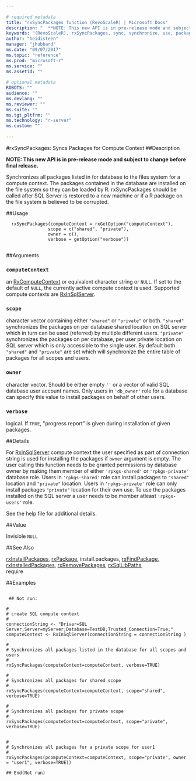 ```yaml
--- 
 
# required metadata 
title: "rxSyncPackages function (RevoScaleR) | Microsoft Docs" 
description: "  **NOTE: This new API is in pre-release mode and subject to change before final release.**  Synchronizes all packages listed in for database to the files system for a compute context. The packages contained in the database are installed on the file system so they can be loaded by R. rxSyncPackages should be called after SQL Server is restored to a new machine or if a R package on the file system is believed to be corrupted.  " 
keywords: "(RevoScaleR), rxSyncPackages, sync, synchronize, use, packages, sql" 
author: "heidisteen" 
manager: "jhubbard" 
ms.date: "09/07/2017" 
ms.topic: "reference" 
ms.prod: "microsoft-r" 
ms.service: "" 
ms.assetid: "" 
 
# optional metadata 
ROBOTS: "" 
audience: "" 
ms.devlang: "" 
ms.reviewer: "" 
ms.suite: "" 
ms.tgt_pltfrm: "" 
ms.technology: "r-server" 
ms.custom: "" 
 
--- 
```

 
 
 #rxSyncPackages: Syncs Packages for Compute Context 
 ##Description
 

**NOTE: This new API is in pre-release mode and subject to change before final release.**

Synchronizes all packages listed in for database to the files system for a compute context. The packages contained in the database are installed on the file system so they can be loaded by R. rxSyncPackages should be called after SQL Server is restored to a new machine or if a R package on the file system is believed to be corrupted.

 
 
 ##Usage

```   
  rxSyncPackages(computeContext = rxGetOption("computeContext"), 
                scope = c("shared", "private"),
                owner = c(),
                verbose = getOption("verbose"))
 
```
 
 ##Arguments

   
    
 ### `computeContext`
 an [RxComputeContext](RxComputeContext.md) or equivalent character string or `NULL`.   If set to the default of `NULL`, the currently active compute context is used. Supported compute contexts are [RxInSqlServer](RxInSqlServer.md). 
  
  
    
 ### `scope`
 character vector containing either `"shared"` or `"private"` or both. `"shared"` synchronizes the packages on per database shared location on SQL server which in turn can be used (referred) by multiple different users. `"private"` synchronizes the packages on per database, per user private location on SQL server which is only accessible to the single user. By default both `"shared"` and `"private"` are set which will synchronize  the entire table of packages for all scopes and users. 
  
  
    
 ### `owner`
 character vector. Should be either empty `''` or a vector of valid SQL database user account names. Only users in `'db_owner'` role for a database can specify this value to install packages on  behalf of other users.  
  
  
    
 ### `verbose`
 logical. If `TRUE`, "progress report" is given during installation of given packages. 
  
 
 
 ##Details
 
For [RxInSqlServer](RxInSqlServer.md) compute context the user specified as part of connection string is used for installing the packages if `owner` argument is empty. The user calling this function needs to be granted permissions by database owner by making them member of either `'rpkgs-shared'` or `'rpkgs-private'` database role. Users in `'rpkgs-shared'` role can install packages to `"shared"` location and `"private"` location. Users in `'rpkgs-private'` role can only install packages `"private"` location for their own use. To use the packages installed on the SQL server a user needs to be member atleast `'rpkgs-users'` role.

See the help file for additional details.
 
 
 
 ##Value
 
Invisible `NULL`
 
 

 
 
 
 ##See Also
 
[rxInstallPackages](rxInstallPackages.md),
[rxPackage](rxPackage.md),
install.packages,
[rxFindPackage](rxFindPackage.md),
[rxInstalledPackages](rxInstalledPackages.md),
[rxRemovePackages](rxRemovePackages.md),
[rxSqlLibPaths](rxSqlLibPaths.md),   
require
   
 ##Examples

 ```
   
  ## Not run:
 
#
# create SQL compute context
#
connectionString <- "Driver=SQL Server;Server=myServer;Database=TestDB;Trusted_Connection=True;"
computeContext <- RxInSqlServer(connectionString = connectionString )

#
# Synchronizes all packages listed in the database for all scopes and users
#
rxSyncPackages(computeContext=computeContext, verbose=TRUE)

#
# Synchronizes all packages for shared scope
#
rxSyncPackages(computeContext=computeContext, scope="shared", verbose=TRUE)

#
# Synchronizes all packages for private scope
#
rxSyncPackages(computeContext=computeContext, scope="private", verbose=TRUE)


#
# Synchronizes all packages for a private scope for user1
#
rxSyncPackages(pcomputeContext=computeContext, scope="private", owner = "user1", verbose=TRUE))

 ## End(Not run) 
  
 
```
     
 
 
 
 
 
 
